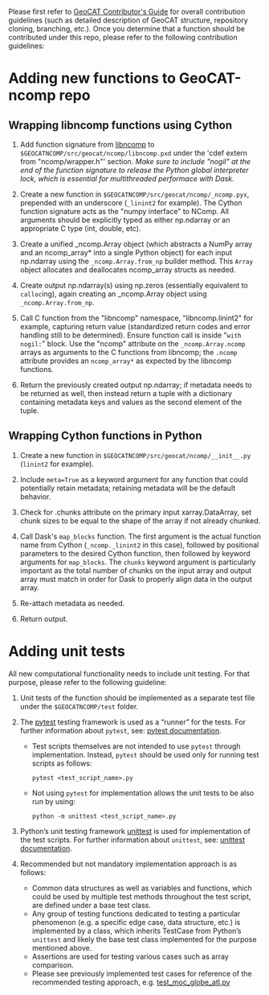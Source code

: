 Please first refer to [GeoCAT Contributor's Guide](https://geocat.ucar.edu/pages/contributing.html) for overall 
contribution guidelines (such as detailed description of GeoCAT structure, repository cloning, branching, etc.). 
Once you determine that a function should be contributed under this repo, please refer to the following contribution 
guidelines:


# Adding new functions to GeoCAT-ncomp repo

## Wrapping libncomp functions using Cython

1. Add function signature from [libncomp](https://github.com/NCAR/libncomp) 
to `$GEOCATNCOMP/src/geocat/ncomp/libncomp.pxd` under the 'cdef extern from "ncomp/wrapper.h"' section. 
*Make sure to include "nogil" at the end of the function signature to release the Python global interpreter lock, 
which is essential for multithreaded performace with Dask.*

2. Create a new function in `$GEOCATNCOMP/src/geocat/ncomp/_ncomp.pyx`, prepended with an underscore 
(`_linint2` for example). The Cython function signature acts as the "numpy interface" to NComp. All arguments should 
be explicitly typed as either np.ndarray or an appropriate C type (int, double, etc).

3. Create a unified _ncomp.Array object (which abstracts a NumPy array and an ncomp_array* into a single Python object) 
for each input np.ndarray using the `_ncomp.Array.from_np` builder method. This `Array` object allocates and deallocates 
ncomp_array structs as needed.

4. Create output np.ndarray(s) using np.zeros (essentially equivalent to `calloc`ing), again creating an _ncomp.Array 
object using `_ncomp.Array.from_np`.

5. Call C function from the "libncomp" namespace, "libncomp.linint2" for example, capturing return value (standardized 
return codes and error handling still to be determined). Ensure function call is inside "`with nogil:`" block. 
Use the "ncomp" attribute on the `_ncomp.Array.ncomp` arrays as arguments to the C functions from libncomp; the `.ncomp` 
attribute provides an `ncomp_array*` as expected by the libncomp functions.

6. Return the previously created output np.ndarray; if metadata needs to be returned as well, then instead return a 
tuple with a dictionary containing metadata keys and values as the second element of the tuple.


## Wrapping Cython functions in Python

1. Create a new function in `$GEOCATNCOMP/src/geocat/ncomp/__init__.py` (`linint2` for example).

2. Include `meta=True` as a keyword argument for any function that could potentially retain metadata; retaining metadata 
will be the default behavior.

3. Check for .chunks attribute on the primary input xarray.DataArray, set chunk sizes to be equal to the shape of the 
array if not already chunked.

4. Call Dask's `map_blocks` function. The first argument is the actual function name from Cython (`_ncomp._linint2` in 
this case), followed by positional parameters to the desired Cython function, then followed by keyword arguments 
for `map_blocks`. The `chunks` keyword argument is particularly important as the total number of chunks on the input 
array and output array must match in order for Dask to properly align data in the output array.

5. Re-attach metadata as needed.

6. Return output.


# Adding unit tests

All new computational functionality needs to include unit testing. For that purpose, please refer to the following 
guideline:

1. Unit tests of the function should be implemented as a separate test file under the `$GEOCATNCOMP/test` folder.
2. The [pytest](https://docs.pytest.org/en/stable/contents.html) testing framework is used as a “runner” for the tests. 
For further information about `pytest`, see: [pytest documentation](https://docs.pytest.org/en/stable/contents.html).
    - Test scripts themselves are not intended to use `pytest` through implementation. Instead, `pytest` should be used 
    only for running test scripts as follows:
    
        `pytest <test_script_name>.py` 

    - Not using `pytest` for implementation allows the unit tests to be also run by using: 

        `python -m unittest <test_script_name>.py`
        
3. Python’s unit testing framework [unittest](https://docs.python.org/3/library/unittest.html) is used for 
implementation of the test scripts. For further information about `unittest`, 
see: [unittest documentation](https://docs.python.org/3/library/unittest.html).
4. Recommended but not mandatory implementation approach is as follows:
    - Common data structures as well as variables and functions, which could be used by multiple test methods throughout 
    the test script, are defined under a base test class.
    - Any group of testing functions dedicated to testing a particular phenomenon (e.g. a specific edge case, data 
    structure, etc.) is implemented by a class, which inherits TestCase from Python’s `unittest` and likely the base 
    test class implemented for the purpose mentioned above.
    - Assertions are used for testing various cases such as array comparison.
    - Please see previously implemented test cases for reference of the recommended testing approach, 
    e.g. [test_moc_globe_atl.py](https://github.com/NCAR/geocat-ncomp/blob/develop/test/test_moc_globe_atl.py)
